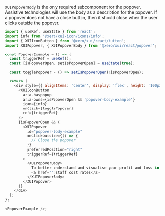 `XUIPopoverBody` is the only required subcomponent for the popover. Assistive technologies will use
the body as a description for the popover. If a popover does not have a close button, then it should close when the user clicks outside the popover.

```js
import { useRef, useState } from 'react';
import info from '@xero/xui-icon/icons/info';
import { XUIIconButton } from '@xero/xui/react/button';
import XUIPopover, { XUIPopoverBody } from '@xero/xui/react/popover';

const PopoverExample = () => {
  const triggerRef = useRef();
  const [isPopoverOpen, setIsPopoverOpen] = useState(true);

  const togglePopover = () => setIsPopoverOpen(!isPopoverOpen);

  return (
    <div style={{ alignItems: 'center', display: 'flex', height: '100px' }}>
      <XUIIconButton
        aria-haspopup
        aria-owns={isPopoverOpen && 'popover-body-example'}
        icon={info}
        onClick={togglePopover}
        ref={triggerRef}
      />
      {isPopoverOpen && (
        <XUIPopover
          id="popover-body-example"
          onClickOutside={() => {
            // Close the popover
          }}
          preferredPosition="right"
          triggerRef={triggerRef}
        >
          <XUIPopoverBody>
            To better understand and visualise your profit and loss in Projects, setup your
            <a href="">staff cost rates</a>
          </XUIPopoverBody>
        </XUIPopover>
      )}
    </div>
  );
};

<PopoverExample />;
```
